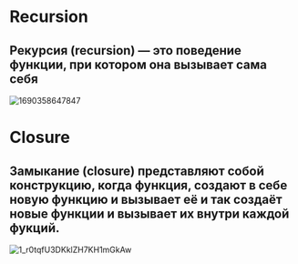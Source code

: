 # Recursion
## Рекурсия (recursion) — это поведение функции, при котором она вызывает сама себя

![1690358647847](https://github.com/user-attachments/assets/de6e751b-dd70-4498-8b5e-eecbec18ff09)

# Closure
## Замыкание (closure) представляют собой конструкцию, когда функция, создают в себе новую функцию и вызывает её и так создаёт новые функции и вызывает их внутри каждой фукций.

![1_r0tqfU3DKklZH7KH1mGkAw](https://github.com/user-attachments/assets/cd2de28c-7227-42e2-a9c2-6983f7814f01)
